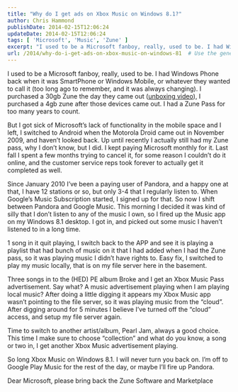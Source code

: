 ```yaml
---
title: "Why do I get ads on Xbox Music on Windows 8.1?"
author: Chris Hammond
publishDate: 2014-02-15T12:06:24
updateDate: 2014-02-15T12:06:24
tags: [ 'Microsoft', 'Music', 'Zune' ]
excerpt: "I used to be a Microsoft fanboy, really, used to be. I had Windows Phone back when it was SmartPhone or Windows Mobile, or whatever they wanted to call it (too long ago to remember, and it was always changing). I purchased a 30gb Zune the day they came out (unboxing video), I purchased a 4gb zune after those devices came out. I had a Zune Pass for too many years to count."
url: /2014/why-do-i-get-ads-on-xbox-music-on-windows-81  # Use the generated URL with year
---
```

<p>I used to be a Microsoft fanboy, really, used to be. I had Windows Phone back when it was SmartPhone or Windows Mobile, or whatever they wanted to call it (too long ago to remember, and it was always changing). I purchased a 30gb Zune the day they came out (<a href="https://www.youtube.com/watch?v=A2JOs_OtWoY" target="_blank">unboxing video</a>), I purchased a 4gb zune after those devices came out. I had a Zune Pass for too many years to count.</p> <p>But I got sick of Microsoft’s lack of functionality in the mobile space and I left, I switched to Android when the Motorola Droid came out in November 2009, and haven’t looked back. Up until recently I actually still had my Zune pass, why I don’t know, but I did. I kept paying Microsoft monthly for it. Last fall I spent a few months trying to cancel it, for some reason I couldn’t do it online, and the customer service reps took forever to actually get it completed as well.</p> <p>Since January 2010 I’ve been a paying user of Pandora, and a happy one at that, I have 12 stations or so, but only 3-4 that I regularly listen to. When Google’s Music Subscription started, I signed up for that. So now I shift between Pandora and Google Music. This morning I decided it was kind of silly that I don’t listen to any of the music I own, so I fired up the Music app on my Windows 8.1 desktop. I got in, and picked out some music I haven’t listened to in a long time. </p> <p>1 song in it quit playing, I switch back to the APP and see it is playing a playlist that had bunch of music on it that I had added when I had the Zune pass, so it was playing music I didn’t have rights to. Easy fix, I switched to play my music locally, that is on my file server here in the basement. </p> <p>Three songs in to the (HED) PE album Broke and I get an Xbox Music Pass advertisement. Say what? A music advertisement playing when I am playing local music? After doing a little digging it appears my Xbox Music app wasn’t pointing to the file server, so it was playing music from the “cloud”. After digging around for 5 minutes I believe I’ve turned off the “cloud” access, and setup my file server again.</p> <p>Time to switch to another artist/album, Pearl Jam, always a good choice. This time I make sure to choose “collection” and what do you know, a song or two in, I get another Xbox Music advertisement playing.</p> <p>So long Xbox Music on Windows 8.1. I will never turn you back on. I’m off to Google Play Music for the rest of the day, or maybe I’ll fire up Pandora.</p> <p>Dear Microsoft, please bring back the Zune Software and Marketplace</p>

